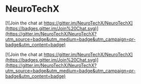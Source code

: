 # NeuroTechX

[![Join the chat at https://gitter.im/NeuroTechX/NeuroTechX](https://badges.gitter.im/Join%20Chat.svg)](https://gitter.im/NeuroTechX/NeuroTechX?utm_source=badge&utm_medium=badge&utm_campaign=pr-badge&utm_content=badge)

[![Join the chat at https://gitter.im/NeuroTechX/NeuroTechX](https://badges.gitter.im/Join%20Chat.svg)](https://gitter.im/NeuroTechX/NeuroTechX?utm_source=badge&utm_medium=badge&utm_campaign=pr-badge&utm_content=badge)
